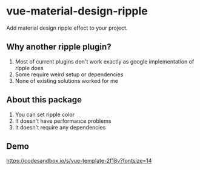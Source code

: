 # vue-material-design-ripple

Add material design ripple effect to your project.

## Why another ripple plugin?
1. Most of current plugins don't work exactly as google implementation of ripple does
2. Some require weird setup or dependencies
3. None of existing solutions worked for me

## About this package
1. You can set ripple color
2. It doesn't have performance problems
3. It doesn't require any dependencies

## Demo
https://codesandbox.io/s/vue-template-2f18v?fontsize=14
